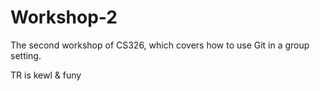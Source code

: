 # Workshop-2

The second workshop of CS326, which covers how to use Git in a group setting.

TR is kewl & funy
